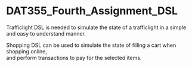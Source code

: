 # DAT355_Fourth_Assignment_DSL


Trafficlight DSL is needed to simulate the state of a trafficlight in a simple and easy to understand manner.<br>





Shopping DSL can be used to simulate the state of filling a cart when shopping online,<br>
and perform transactions to pay for the selected items.






